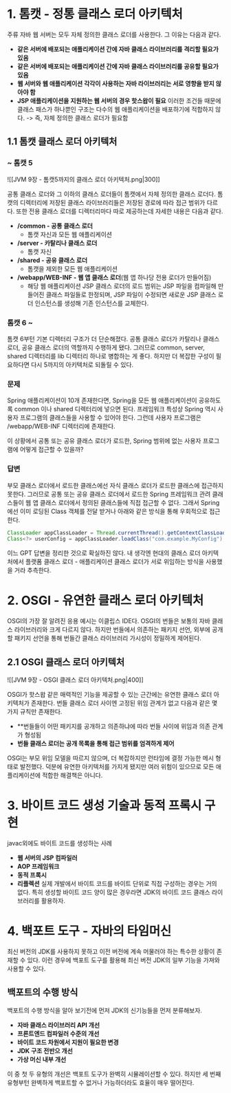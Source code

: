 # 1. 톰캣 - 정통 클래스 로더 아키텍처
주류 자바 웹 서버는 모두 자체 정의한 클래스 로더를 사용한다. 
그 이유는 다음과 같다.
- **같은 서버에 배포되는 애플리케이션 간에 자바 클래스 라이브러리를 격리할 필요가 있음**
- **같은 서버에 배포되는 애플리케이션 간에 자바 클래스 라이브러리를 공유할 필요가 있음**
- **웹 서버와 웹 애플리케이션 각각이 사용하는 자바 라이브러리는 서로 영향을 받지 않아야 함**
- **JSP 애플리케이션을 지원하는 웹 서버의 경우 핫스왑이 필요**
이러한 조건들 때문에 클래스 패스가 하나뿐인 구조는 다수의 웹 애플리케이션을 배포하기에 적합하지 않다. 
-> 즉, 자체 정의한 클래스 로더가 필요함

## 1.1 톰캣 클래스 로더 아키텍처
### ~ 톰캣 5
![[JVM 9장 - 톰캣5까지의 클래스 로더 아키텍처.png|300]]

공통 클래스 로더와 그 이하의 클래스 로더들이 톰캣에서 자체 정의한 클래스 로더다.
톰캣의 디렉터리에 저장된 클래스 라이브러리들은 저장된 경로에 따라 접근 범위가 다르다.
또한 전용 클래스 로더를 디렉터리마다 따로 제공하는데 자세한 내용은 다음과 같다.
- **/common - 공통 클래스 로더**
	- 톰캣 자신과 모든 웹 애플리케이션
- **/server - 카탈리나 클래스 로더**
	- 톰캣 자신
- **/shared - 공유 클래스 로더**
	- 톰캣을 제외한 모든 웹 애플리케이션
- **/webapp/WEB-INF - 웹 앱 클래스 로더**(웹 앱 하나당 전용 로더가 만들어짐)
	- 해당 웹 애플리케이션
JSP 클래스 로더의 로드 범위는 JSP 파일을 컴파일해 만들어진 클래스 파일들로 한정되며, JSP 파일이 수정되면 새로운 JSP 클래스 로더 인스턴스를 생성해 기존 인스턴스를 교체한다.

### 톰캣 6 ~
톰캣 6부턴 기본 디렉터리 구조가 더 단순해졌다.
공통 클래스 로더가 카탈리나 클래스 로더, 공유 클래스 로더의 역할까지 수행하게 됐다.
그러므로 common, server, shared 디렉터리를 lib 디렉터리 하나로 병합하는 게 좋다.
하지만 더 복잡한 구성이 필요하다면 다시 5까지의 아키텍처로 되돌릴 수 있다.

### 문제
Spring 애플리케이션이 10개 존재한다면, Spring을 모든 웹 애플리케이션이 공유하도록 common 이나 shared 디렉터리에 넣으면 된다.
프레임워크 특성상 Spring 역시 사용자 프로그램의 클래스들을 사용할 수 있어야 한다. 
그런데 사용자 프로그램은 /webapp/WEB-INF 디렉터리에 존재한다. 

이 상황에서 공통 또는 공유 클래스 로더가 로드한, Spring 범위에 없는 사용자 프로그램에 어떻게 접근할 수 있을까?

### 답변
부모 클래스 로더에서 로드한 클래스에선 자식 클래스 로더가 로드한 클래스에 접근하지 못한다.
그러므로 공통 또는 공유 클래스 로더에서 로드한 Spring 프레임워크 관려 클래스들이 웹 앱 클래스 로더에서 정의된 클래스들에 직접 접근할 수 없다.
그래서 Spring에선 이미 로딩된 Class 객체를 전달 받거나 아래와 같은 방식을 통해 우회적으로 접근한다.
```java
ClassLoader appClassLoader = Thread.currentThread().getContextClassLoader();
Class<?> userConfig = appClassLoader.loadClass("com.example.MyConfig");
```
이느 GPT 답변을 정리한 것으로 확실하진 않다. 
내 생각엔 현대의 클래스 로더 아키텍처에서 플랫폼 클래스 로더 - 애플리케이션 클래스 로더가 서로 위임하는 방식을 사용했을 거라 추측한다.
# 2. OSGI - 유연한 클래스 로더 아키텍처
OSGI의 가장 잘 알려진 응용 예시는 이클립스 IDE다.
OSGI의 번들은 보통의 자바 클래스 라이브러리와 크게 다르지 않다.
하지만 번들에서 의존하는 패키지 선언, 외부에 공개할 패키지 선언을 통해 번들간 클래스 라이브러리 가시성이 정밀하게 제어된다.

## 2.1 OSGI 클래스 로더 아키텍처
![[JVM 9장 - OSGI 클래스 로더 아키텍처.png|400]]

OSGI가 핫스왑 같은 매력적인 기능을 제공할 수 있는 근간에는 유연한 클래스 로더 아키텍처가 존재한다.
번들 클래스 로더 사이엔 고정된 위임 관계가 없고 다음과 같은 몇 가지 규칙만 존재한다.
- **번들들이 어떤 패키지를 공개하고 의존하냐에 따라 번들 사이에 위임과 의존 관계가 형성됨
- **번들 클래스 로더는 공개 목록을 통해 접근 범위를 엄격하게 제어**

OSGI는 부모 위임 모델을 따르지 않으며, 더 복잡하지만 런타임에 결정 가능한 메시 형태로 발전했다.
덕분에 유연한 아키텍처를 가지게 됐지만 여러 위험이 있으므로 모든 애플리케이션에 적합한 해결책은 아니다.

# 3. 바이트 코드 생성 기술과 동적 프록시 구현
javac외에도 바이트 코드를 생성하는 사례
- **웹 서버의 JSP 컴파일러**
- **AOP 프레임워크**
- **동적 프록시**
- **리플렉션**
실제 개발에서 바이트 코드를 바이트 단위로 직접 구성하는 경우는 거의 없다. 
특히 생성할 바이트 코드 양이 많은 경우라면 JDK의 바이트 코드 클래스 라이브러리를 활용하자.

# 4. 백포트 도구 - 자바의 타임머신
최신 버전의 JDK를 사용하지 못하고 이전 버전에 계속 머물러야 하는 특수한 상황이 존재할 수 있다.
이런 경우에 백포트 도구를 활용해 최신 버전 JDK의 일부 기능을 가져와 사용할 수 있다.

## 백포트의 수행 방식
백포트의 수행 방식을 알아 보기전에 먼저 JDK의 신기능들을 먼저 분류해보자.
- **자바 클래스 라이브러리 API 개선**
- **프론트엔드 컴파일러 수준의 개선**
- **바이트 코드 차원에서 지원이 필요한 변경**
- **JDK 구조 전반으 개선**
- **가상 머신 내부 개선**

이 중  첫 두 유형의 개선은 백포트 도구가 완벽히 시뮬레이션할 수 있다.
하지만 세 번째 유형부턴 완벽하게 백포트할 수 없거나 가능하더라도 효율이 매우 떨어진다.
